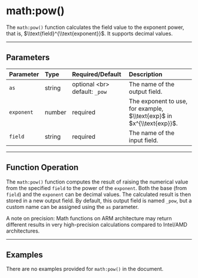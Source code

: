 # math:pow()

The `math:pow()` function calculates the field value to the exponent power, that is, $\\text{field}^{\\text{exponent}}$. It supports decimal values.

***

## Parameters

| Parameter | Type | Required/Default | Description |
| :--- | :--- | :--- | :--- |
| `as` | string | optional \<br\> default: `_pow` | The name of the output field. |
| `exponent` | number | required | The exponent to use, for example, $\\text{exp}$ in $x^{\\text{exp}}$. |
| `field` | string | required | The name of the input field. |

***

## Function Operation

The `math:pow()` function computes the result of raising the numerical value from the specified `field` to the power of the `exponent`. Both the base (from `field`) and the `exponent` can be decimal values. The calculated result is then stored in a new output field. By default, this output field is named `_pow`, but a custom name can be assigned using the `as` parameter.

A note on precision: Math functions on ARM architecture may return different results in very high-precision calculations compared to Intel/AMD architectures.

***

## Examples

There are no examples provided for `math:pow()` in the document.